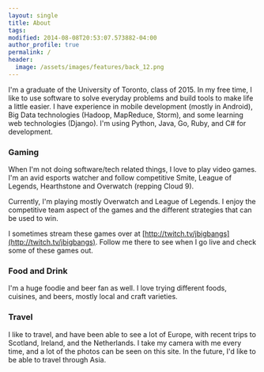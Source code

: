 ```yaml
---
layout: single
title: About
tags: 
modified: 2014-08-08T20:53:07.573882-04:00
author_profile: true
permalink: /
header:
  image: /assets/images/features/back_12.png
---
```


I'm a graduate of the University of Toronto, class of 2015.  In my free time, I like to use software to solve everyday problems and build tools to make life a little easier.  I have experience in mobile development (mostly in Android), Big Data technologies (Hadoop, MapReduce, Storm), and some learning web technologies (Django).  I'm using Python, Java, Go, Ruby, and C# for development.

### Gaming
When I'm not doing software/tech related things, I love to play video games.  I'm an avid esports watcher and follow competitive Smite, League of Legends, Hearthstone and Overwatch (repping Cloud 9).  

Currently, I'm playing mostly Overwatch and League of Legends.  I enjoy the competitive team aspect of the games and the different strategies that can be used to win.

I sometimes stream these games over at [http://twitch.tv/jbigbangs](http://twitch.tv/jbigbangs).  Follow me there to see when I go live and check some of these games out.

### Food and Drink
I'm a huge foodie and beer fan as well.  I love trying different foods, cuisines, and beers, mostly local and craft varieties.


### Travel

I like to travel, and have been able to see a lot of Europe, with recent trips to Scotland, Ireland, and the Netherlands.  I take my camera with me every time, and a lot of the photos can be seen on this site.  In the future, I'd like to be able to travel through Asia.
